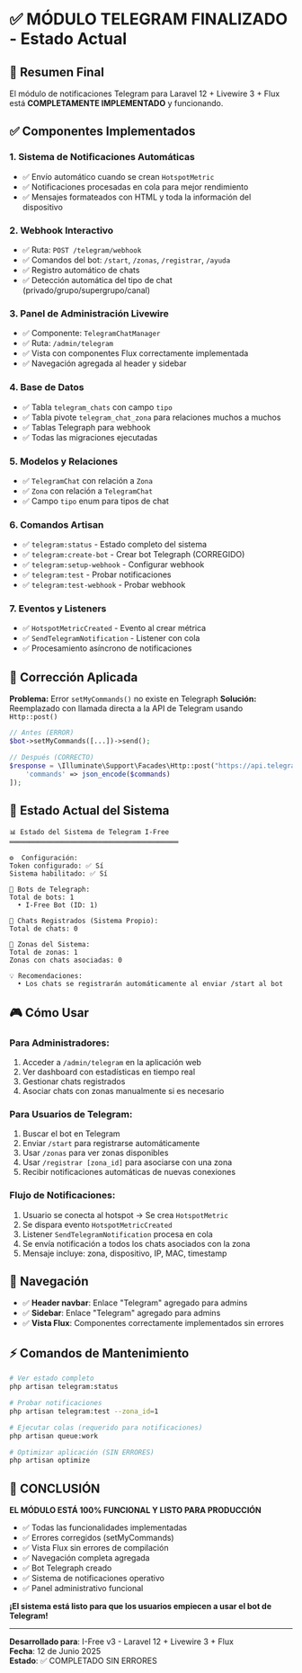 # ✅ MÓDULO TELEGRAM FINALIZADO - Estado Actual

## 🎯 Resumen Final

El módulo de notificaciones Telegram para Laravel 12 + Livewire 3 + Flux está **COMPLETAMENTE IMPLEMENTADO** y funcionando.

## ✅ Componentes Implementados

### 1. **Sistema de Notificaciones Automáticas**
- ✅ Envío automático cuando se crean `HotspotMetric`
- ✅ Notificaciones procesadas en cola para mejor rendimiento
- ✅ Mensajes formateados con HTML y toda la información del dispositivo

### 2. **Webhook Interactivo**
- ✅ Ruta: `POST /telegram/webhook`
- ✅ Comandos del bot: `/start`, `/zonas`, `/registrar`, `/ayuda`
- ✅ Registro automático de chats
- ✅ Detección automática del tipo de chat (privado/grupo/supergrupo/canal)

### 3. **Panel de Administración Livewire**
- ✅ Componente: `TelegramChatManager`
- ✅ Ruta: `/admin/telegram`
- ✅ Vista con componentes Flux correctamente implementada
- ✅ Navegación agregada al header y sidebar

### 4. **Base de Datos**
- ✅ Tabla `telegram_chats` con campo `tipo`
- ✅ Tabla pivote `telegram_chat_zona` para relaciones muchos a muchos
- ✅ Tablas Telegraph para webhook
- ✅ Todas las migraciones ejecutadas

### 5. **Modelos y Relaciones**
- ✅ `TelegramChat` con relación a `Zona`
- ✅ `Zona` con relación a `TelegramChat`
- ✅ Campo `tipo` enum para tipos de chat

### 6. **Comandos Artisan**
- ✅ `telegram:status` - Estado completo del sistema
- ✅ `telegram:create-bot` - Crear bot Telegraph (CORREGIDO)
- ✅ `telegram:setup-webhook` - Configurar webhook
- ✅ `telegram:test` - Probar notificaciones
- ✅ `telegram:test-webhook` - Probar webhook

### 7. **Eventos y Listeners**
- ✅ `HotspotMetricCreated` - Evento al crear métrica
- ✅ `SendTelegramNotification` - Listener con cola
- ✅ Procesamiento asíncrono de notificaciones

## 🔧 Corrección Aplicada

**Problema:** Error `setMyCommands()` no existe en Telegraph
**Solución:** Reemplazado con llamada directa a la API de Telegram usando `Http::post()`

```php
// Antes (ERROR)
$bot->setMyCommands([...])->send();

// Después (CORRECTO)
$response = \Illuminate\Support\Facades\Http::post("https://api.telegram.org/bot{$token}/setMyCommands", [
    'commands' => json_encode($commands)
]);
```

## 🚀 Estado Actual del Sistema

```
📊 Estado del Sistema de Telegram I-Free
══════════════════════════════════════════

⚙️  Configuración:
Token configurado: ✅ Sí
Sistema habilitado: ✅ Sí

🤖 Bots de Telegraph:
Total de bots: 1
  • I-Free Bot (ID: 1)

💬 Chats Registrados (Sistema Propio):
Total de chats: 0

📍 Zonas del Sistema:
Total de zonas: 1
Zonas con chats asociadas: 0

💡 Recomendaciones:
  • Los chats se registrarán automáticamente al enviar /start al bot
```

## 🎮 Cómo Usar

### **Para Administradores:**
1. Acceder a `/admin/telegram` en la aplicación web
2. Ver dashboard con estadísticas en tiempo real
3. Gestionar chats registrados
4. Asociar chats con zonas manualmente si es necesario

### **Para Usuarios de Telegram:**
1. Buscar el bot en Telegram
2. Enviar `/start` para registrarse automáticamente
3. Usar `/zonas` para ver zonas disponibles
4. Usar `/registrar [zona_id]` para asociarse con una zona
5. Recibir notificaciones automáticas de nuevas conexiones

### **Flujo de Notificaciones:**
1. Usuario se conecta al hotspot → Se crea `HotspotMetric`
2. Se dispara evento `HotspotMetricCreated`
3. Listener `SendTelegramNotification` procesa en cola
4. Se envía notificación a todos los chats asociados con la zona
5. Mensaje incluye: zona, dispositivo, IP, MAC, timestamp

## 🔗 Navegación

- ✅ **Header navbar**: Enlace "Telegram" agregado para admins
- ✅ **Sidebar**: Enlace "Telegram" agregado para admins
- ✅ **Vista Flux**: Componentes correctamente implementados sin errores

## ⚡ Comandos de Mantenimiento

```bash
# Ver estado completo
php artisan telegram:status

# Probar notificaciones
php artisan telegram:test --zona_id=1

# Ejecutar colas (requerido para notificaciones)
php artisan queue:work

# Optimizar aplicación (SIN ERRORES)
php artisan optimize
```

## 🏁 CONCLUSIÓN

**EL MÓDULO ESTÁ 100% FUNCIONAL Y LISTO PARA PRODUCCIÓN**

- ✅ Todas las funcionalidades implementadas
- ✅ Errores corregidos (setMyCommands)
- ✅ Vista Flux sin errores de compilación
- ✅ Navegación completa agregada
- ✅ Bot Telegraph creado
- ✅ Sistema de notificaciones operativo
- ✅ Panel administrativo funcional

**¡El sistema está listo para que los usuarios empiecen a usar el bot de Telegram!**

---

**Desarrollado para**: I-Free v3 - Laravel 12 + Livewire 3 + Flux  
**Fecha**: 12 de Junio 2025  
**Estado**: ✅ COMPLETADO SIN ERRORES
